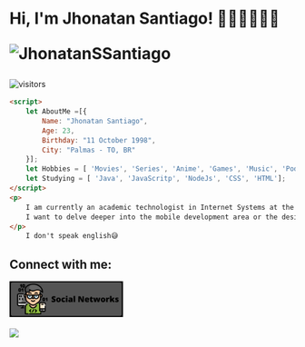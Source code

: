 # Hi, I'm Jhonatan Santiago! 🙋🏾‍♂️👨🏾‍💻<p> <img src="https://komarev.com/ghpvc/?username=JhonatanSSantiago&label=Profile%20views&color=0e75b6&style=flat" alt="JhonatanSSantiago" /> </p>

<p align='center'>

![visitors](https://visitor-badge.glitch.me/badge?page_id=JhonatanSSantiago.JhonatanSSantiago)

</p>

````html
<script>
    let AboutMe =[{
    	Name: "Jhonatan Santiago",
    	Age: 23,
    	Birthday: "11 October 1998",
    	City: "Palmas - TO, BR"   
	}];
	let Hobbies = [ 'Movies', 'Series', 'Anime', 'Games', 'Music', 'Podcast', 'Cinema', 'Eating', 'Pets'];	
	let Studying = [ 'Java', 'JavaScritp', 'NodeJs', 'CSS', 'HTML'];
</script>
<p>   
	I am currently an academic technologist in Internet Systems at the Federal Institute of Tocantins - Campus Palmas.
	I want to delve deeper into the mobile development area or the design area, UI/UX.
</p>
	I don't speak english😅
````


## Connect with me:
<p>
<a href="https://cliolink.com/jhonatanssantiago" target="blank"><img src="img/social.png" width=200/></a
</p>

<p>
<img align="center" src="https://github-readme-stats.vercel.app/api/top-langs/?username=JhonatanSSantiago&theme=radical"/>
</p>



